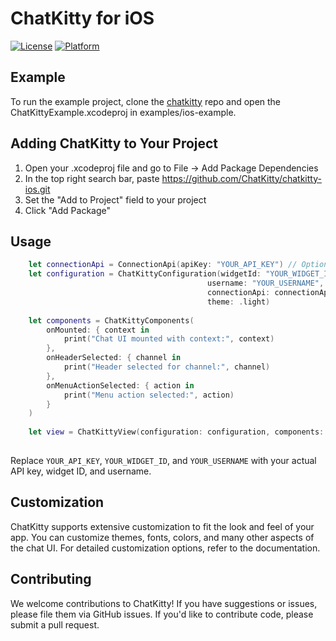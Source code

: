# ChatKitty for iOS

[![License](https://img.shields.io/cocoapods/l/ChatKitty.svg?style=flat)](https://cocoapods.org/pods/ChatKitty)
[![Platform](https://img.shields.io/cocoapods/p/ChatKitty.svg?style=flat)](https://cocoapods.org/pods/ChatKitty)

## Example

To run the example project, clone the [chatkitty](https://github.com/ChatKitty/chatkitty) repo and open the ChatKittyExample.xcodeproj in examples/ios-example.

## Adding ChatKitty to Your Project

1. Open your .xcodeproj file and go to File -> Add Package Dependencies 
2. In the top right search bar, paste https://github.com/ChatKitty/chatkitty-ios.git 
3. Set the "Add to Project" field to your project
4. Click "Add Package"

## Usage

```swift
    let connectionApi = ConnectionApi(apiKey: "YOUR_API_KEY") // Optional to use API Key 
    let configuration = ChatKittyConfiguration(widgetId: "YOUR_WIDGET_ID",
                                            username: "YOUR_USERNAME",
                                            connectionApi: connectionApi,
                                            theme: .light)
    
    let components = ChatKittyComponents(
        onMounted: { context in
            print("Chat UI mounted with context:", context)
        },
        onHeaderSelected: { channel in
            print("Header selected for channel:", channel)
        },
        onMenuActionSelected: { action in
            print("Menu action selected:", action)
        }
    )
    
    let view = ChatKittyView(configuration: configuration, components: components)
                                                
```
Replace `YOUR_API_KEY`, `YOUR_WIDGET_ID`, and `YOUR_USERNAME` with your actual API key, widget ID, and username.

## Customization
ChatKitty supports extensive customization to fit the look and feel of your app. You can customize themes, fonts, colors, and many other aspects of the chat UI. For detailed customization options, refer to the documentation.

## Contributing
We welcome contributions to ChatKitty! If you have suggestions or issues, please file them via GitHub issues. If you'd like to contribute code, please submit a pull request.
